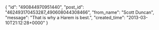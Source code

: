  {
   "id": "490844970951440",
   "post_id": "462493170453287_490608044308466",
   "from_name": "Scott Duncan",
   "message": "That is why a Harem is best.",
   "created_time": "2013-03-10T21:12:28+0000"
 }
